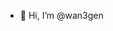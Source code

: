 - 👋 Hi, I’m @wan3gen

<!---
wan3gen/wan3gen is a ✨ special ✨ repository because its `README.md` (this file) appears on your GitHub profile.
You can click the Preview link to take a look at your changes.
--->
